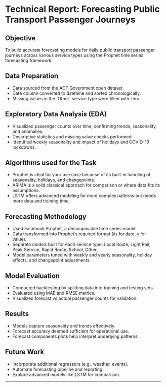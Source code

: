 # Technical Report: Forecasting Public Transport Passenger Journeys

## Objective
To build accurate forecasting models for daily public transport passenger journeys across various service types using the Prophet time series forecasting framework.

## Data Preparation
- Data sourced from the ACT Government open dataset.
- Date column converted to datetime and sorted chronologically.
- Missing values in the 'Other' service type were filled with zero.

## Exploratory Data Analysis (EDA)
- Visualized passenger counts over time, confirming trends, seasonality, and anomalies.
- Descriptive statistics and missing value checks performed.
- Identified weekly seasonality and impact of holidays and COVID-19 lockdowns.

## Algorithms used for the Task
- Prophet is ideal for your use case because of its built-in handling of seasonality, holidays, and changepoints.
- ARIMA is a solid classical approach for comparison or where data fits its assumptions.
- LSTM offers advanced modeling for more complex patterns but needs more data and training time.

## Forecasting Methodology
- Used Facebook Prophet, a decomposable time series model.
- Data transformed into Prophet’s required format (`ds` for date, `y` for value).
- Separate models built for each service type: Local Route, Light Rail, Peak Service, Rapid Route, School, Other.
- Model parameters tuned with weekly and yearly seasonality, holiday effects, and changepoint adjustments.

## Model Evaluation
- Conducted backtesting by splitting data into training and testing sets.
- Evaluated using MAE and RMSE metrics.
- Visualized forecast vs actual passenger counts for validation.

## Results
- Models capture seasonality and trends effectively.
- Forecast accuracy deemed sufficient for operational use.
- Forecast components plots help interpret underlying patterns.

## Future Work
- Incorporate additional regressors (e.g., weather, events).
- Automate forecasting pipeline and reporting.
- Explore advanced models like LSTM for comparison.

---
